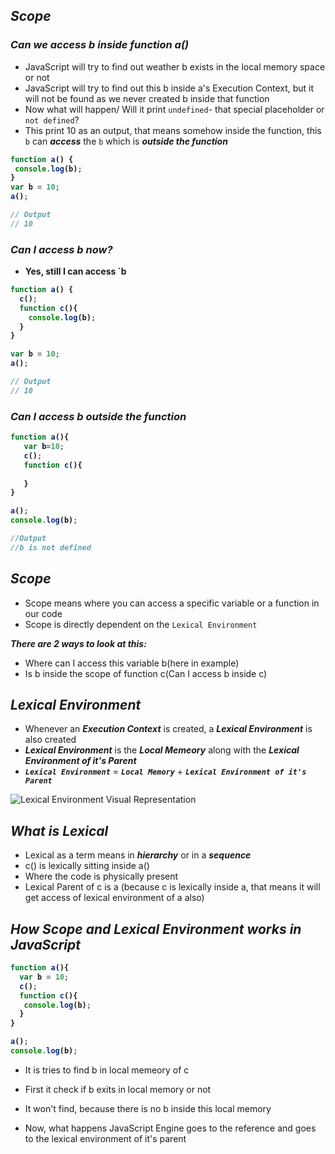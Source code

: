 ## _Scope_

### _Can we access b inside function a()_
- JavaScript will try to find out weather b exists in the local memory space or not 
- JavaScript will try to find out this b inside a's Execution Context, but it will not be found as we never created b inside that function
- Now what will happen/ Will it print `undefined`- that special placeholder or `not defined`?
- This print 10 as an output, that means somehow inside the function, this `b` can _**access**_ the `b` which is _**outside the function**_ 

<b>

```js
function a() {
 console.log(b);
}
var b = 10;
a();

// Output
// 10
```
### _Can I access b now?_
- Yes, still I can access `b

```js
function a() {
  c();
  function c(){
    console.log(b);
  }
}

var b = 10;
a();

// Output
// 10
```

</b>

### _Can I access b outside the function_

<b>

```js
function a(){
   var b=10;
   c();
   function c(){
 
   }
}

a();
console.log(b);

//Output
//b is not defined
```
</b>

## _Scope_
- Scope means where you can access a specific variable or a function in our code
- Scope is directly dependent on the `Lexical Environment`

_**There are 2 ways to look at this:**_
- Where can I access this variable b(here in example)
- Is b inside the scope of function c(Can I access b inside c)

## _Lexical Environment_
- Whenever an **_Execution Context_** is created, a **_Lexical Environment_** is also created
- _**Lexical Environment**_ is the _**Local Memeory**_ along with the _**Lexical Environment of it's Parent**_
- _**`Lexical Environment`**_ = _**`Local Memory`**_ + _**`Lexical Environment of it's Parent`**_

![Lexical Environment Visual Representation](https://github.com/anupam-kumar-krishnan/Namaste-JavaScript/assets/69143883/8868a329-70ec-4ead-9f44-d44551c48095)

## _What is Lexical_
- Lexical as a term means in _**hierarchy**_ or in a _**sequence**_
- c() is lexically sitting inside a()
- Where the code is physically present
- Lexical Parent of c is a (because c is lexically inside a, that means it will get access of  lexical environment of a also)

## _How Scope and Lexical Environment works in JavaScript_

<b>

```js
function a(){
  var b = 10;
  c();
  function c(){
   console.log(b);
  }
}

a();
console.log(b);
```

</b>


- It is tries to find b in local memeory of c
- First it check if b exits in local memory or not
- It won't find, because there is no b inside this local memory

- Now, what happens JavaScript Engine goes to the reference and goes to the lexical environment of it's parent








